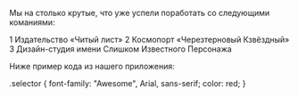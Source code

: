 Мы на столько крутые, что уже успели поработать со следующими команиями:

1 Издательство «Читый лист»
2 Космопорт «Черезтерновый Кзвёздный»
3 Дизайн-студия имени Слишком Известного Персонажа

Ниже пример кода из нашего приложения:

.selector {
  font-family: "Awesome", Arial, sans-serif;
  color: red;
}